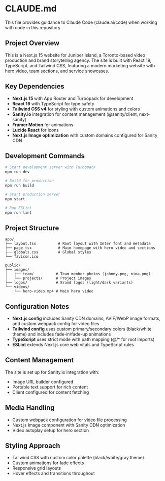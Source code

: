 # CLAUDE.md

This file provides guidance to Claude Code (claude.ai/code) when working with code in this repository.

## Project Overview

This is a Next.js 15 website for Juniper Island, a Toronto-based video production and brand storytelling agency. The site is built with React 19, TypeScript, and Tailwind CSS, featuring a modern marketing website with hero video, team sections, and service showcases.

## Key Dependencies

- **Next.js 15** with App Router and Turbopack for development
- **React 19** with TypeScript for type safety
- **Tailwind CSS v4** for styling with custom animations and colors
- **Sanity.io** integration for content management (@sanity/client, next-sanity)
- **Framer Motion** for animations
- **Lucide React** for icons
- **Next.js Image optimization** with custom domains configured for Sanity CDN

## Development Commands

```bash
# Start development server with Turbopack
npm run dev

# Build for production
npm run build

# Start production server
npm start

# Run ESLint
npm run lint
```

## Project Structure

```
app/
├── layout.tsx          # Root layout with Inter font and metadata
├── page.tsx            # Main homepage with hero video and sections
├── globals.css         # Global styles
└── favicon.ico

public/
├── images/
│   ├── team/          # Team member photos (johnny.png, nina.png)
│   └── projects/      # Project images
├── logos/             # Brand logos (light/dark variants)
└── videos/
    └── hero-video.mp4 # Main hero video
```

## Configuration Notes

- **Next.js config** includes Sanity CDN domains, AVIF/WebP image formats, and custom webpack config for video files
- **Tailwind config** uses custom primary/secondary colors (black/white theme) and includes fade-in/fade-up animations
- **TypeScript** uses strict mode with path mapping (@/* for root imports)
- **ESLint** extends Next.js core web vitals and TypeScript rules

## Content Management

The site is set up for Sanity.io integration with:
- Image URL builder configured
- Portable text support for rich content
- Client configured for content fetching

## Media Handling

- Custom webpack configuration for video file processing
- Next.js Image component with Sanity CDN optimization
- Video autoplay setup for hero section

## Styling Approach

- Tailwind CSS with custom color palette (black/white/gray theme)
- Custom animations for fade effects
- Responsive grid layouts
- Hover effects and transitions throughout